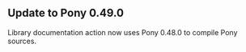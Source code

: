 ## Update to Pony 0.49.0

Library documentation action now uses Pony 0.48.0 to compile Pony sources.
